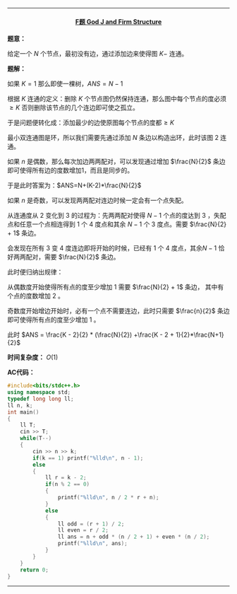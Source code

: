 <hr>

#### <center>  [F题 God J and Firm Structure](https://www.luogu.com.cn/problem/T125996?contestId=27041)</center>

**题意：**

给定一个 $N$ 个节点，最初没有边，通过添加边来使得图 $K-$ 连通。

**题解：**

如果 $K = 1$ 那么即使一棵树，$ANS = N - 1$

根据 $K$ 连通的定义：删除 $K$ 个节点图仍然保持连通，那么图中每个节点的度必须 $\geq K$ 否则删除该节点的几个连边即可使之孤立。

于是问题便转化成：添加最少的边使原图每个节点的度都$\geq K$

最小双连通图是环，所以我们需要先通过添加 $N$ 条边以构造出环，此时该图 $2$ 连通。

如果 $n$ 是偶数，那么每次加边两两配对，可以发现通过增加 $\frac{N}{2}$ 条边即可使得所有边的度数增加1，而且是同步的。

于是此时答案为：$ANS=N+(K-2)*\frac{N}{2}$

如果 $n$ 是奇数，可以发现两两配对连边时候一定会有一个点失配。

从连通度从 $2$ 变化到 $3$ 的过程为：先两两配对使得 $N - 1$ 个点的度达到 $3$ ，失配点和任意一个点相连得到 $1$ 个 $4$ 度点和其余 $N - 1$ 个 $3$ 度点。需要 $\frac{N}{2} + 1$ 条边。 

会发现在所有 $3$ 变 $4$ 度连边即将开始的时候，已经有 $1$ 个 $4$ 度点，其余$N- 1$ 恰好两两配对，需要 $\frac{N}{2}$ 条边。

此时便归纳出规律：

从偶数度开始使得所有点的度至少增加 $1$ 需要 $\frac{N}{2} + 1$ 条边， 其中有个点的度数增加 $2$ 。

奇数度开始增边开始时，必有一个点不需要连边，此时只需要 $\frac{n}{2}$ 条边即可使得所有点的度至少增加 $1$ 。

此时 $ANS = \frac{K - 2}{2} * (\frac{N}{2}) +\frac{K - 2 + 1}{2}*\frac{N+1}{2}$

**时间复杂度：** $O(1)$

**AC代码：**

```c++
#include<bits/stdc++.h>
using namespace std;   
typedef long long ll;
ll n, k;
int main()
{
	ll T;
	cin >> T;
    while(T--)
    {
        cin >> n >> k;
        if(k == 1) printf("%lld\n", n - 1);
        else
        {
            ll r = k - 2;
            if(n % 2 == 0)
            {
                printf("%lld\n", n / 2 * r + n);
            }
            else
            {
                ll odd = (r + 1) / 2;
                ll even = r / 2;
                ll ans = n + odd * (n / 2 + 1) + even * (n / 2);
                printf("%lld\n", ans);
            }
        }
    }
    return 0;
}

```

<hr>
